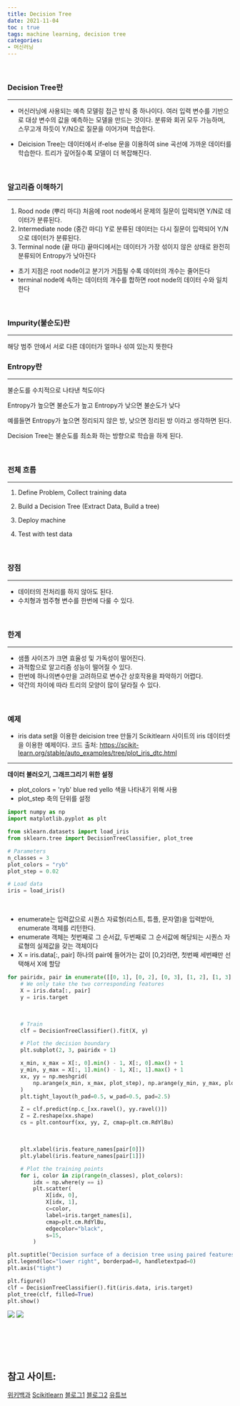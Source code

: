 ```yaml
---
title: Decision Tree
date: 2021-11-04
toc : true
tags: machine learning, decision tree
categories: 
- 머신러닝
---
```

<br>


### **Decision Tree란**
---
- 머신러닝에 사용되는 예측 모델링 접근 방식 중 하나이다.
여러 입력 변수를 기반으로 대상 변수의 값을 예측하는 모델을 만드는 것이다.
분류와 회귀 모두 가능하며, 스무고개 하듯이 Y/N으로 질문을 이어가며 학습한다.

- Deicision Tree는 데이터에서 if-else 문을 이용하여 sine 곡선에 가까운 데이터를 학습한다.
트리가 깊어질수록 모델이 더 복잡해진다.

<br>

### **알고리즘 이해하기**
---
1. Rood node (뿌리 마디) 
처음에 root node에서 문제의 질문이 입력되면 Y/N로 데이터가 분류된다.
2. Intermediate node (중간 마디) 
Y로 분류된 데이터는 다시 질문이 입력되어 Y/N으로 데이터가 분류된다.
3. Terminal node (끝 마디)
끝마디에서는 데이터가 가장 섞이지 않은 상태로 완전히 분류되어 Entropy가 낮아진다


- 초기 지점은 root node이고 분기가 거듭될 수록 데이터의 개수는 줄어든다
- terminal node에 속하는 데이터의 개수를 합하면 root node의 데이터 수와 일치한다

<br>

### **Impurity(불순도)란** 
---
해당 범주 안에서 서로 다른 데이터가 얼마나 섞여 있는지 뜻한다
<br>

### **Entropy란**
---
불순도를 수치적으로 나타낸 척도이다
 
Entropy가 높으면 불순도가 높고
Entropy가 낮으면 불순도가 낮다

예를들면 Entropy가 높으면 정리되지 않은 방, 낮으면 정리된 방 이라고 생각하면 된다.

Decision Tree는 불순도를 최소화 하는 방향으로 학습을 하게 된다.

<br>

### **전체 흐름**
---
1. Define Problem, Collect training data

2. Build a Decision Tree (Extract Data, Build a tree)

3. Deploy machine

4. Test with test data

<br>

### **장점**
---
- 데이터의 전처리를 하지 않아도 된다.
- 수치형과 범주형 변수를 한번에 다룰 수 있다.

<br>

### **한계**
---
- 샘플 사이즈가 크면 효율성 및 가독성이 떨어진다.
- 과적합으로 알고리즘 성능이 떨어질 수 있다.
- 한번에 하나의변수만을 고려하므로 변수간 상호작용을 파악하기 어렵다.
- 약간의 차이에 따라 트리의 모양이 많이 달라질 수 있다.


<br>

### **예제**
- iris data set을 이용한 deicision tree 만들기
Scikitlearn 사이트의 iris 데이터셋을 이용한 예제이다.
코드 출처: https://scikit-learn.org/stable/auto_examples/tree/plot_iris_dtc.html
---
**데이터 불러오기, 그래프그리기 위한 설정**
- plot_colors = 'ryb' 
blue red yello 색을 나타내기 위해 사용
- plot_step
축의 단위를 설정

```python
import numpy as np
import matplotlib.pyplot as plt

from sklearn.datasets import load_iris
from sklearn.tree import DecisionTreeClassifier, plot_tree

# Parameters
n_classes = 3
plot_colors = "ryb"
plot_step = 0.02

# Load data
iris = load_iris()
```
<br>

- enumerate는 입력값으로 시퀀스 자료형(리스트, 튜플, 문자열)을 입력받아,
enumerate 객체를 리턴한다.
- enumerate 객체는 첫번째로 그 순서값, 두번째로 그 순서값에 해당되는 시퀀스 자료형의 실제값을 갖는 객체이다
- X = iris.data[:, pair] 
하나의 pair에 들어가는 값이 [0,2]라면, 첫번째 세번째만 선택해서 X에 할당
```python
for pairidx, pair in enumerate([[0, 1], [0, 2], [0, 3], [1, 2], [1, 3], [2, 3]]):
    # We only take the two corresponding features
    X = iris.data[:, pair]
    y = iris.target
```
<br>

```python
    # Train
    clf = DecisionTreeClassifier().fit(X, y)

    # Plot the decision boundary
    plt.subplot(2, 3, pairidx + 1)

    x_min, x_max = X[:, 0].min() - 1, X[:, 0].max() + 1
    y_min, y_max = X[:, 1].min() - 1, X[:, 1].max() + 1
    xx, yy = np.meshgrid(
        np.arange(x_min, x_max, plot_step), np.arange(y_min, y_max, plot_step)
    )
    plt.tight_layout(h_pad=0.5, w_pad=0.5, pad=2.5)

    Z = clf.predict(np.c_[xx.ravel(), yy.ravel()])
    Z = Z.reshape(xx.shape)
    cs = plt.contourf(xx, yy, Z, cmap=plt.cm.RdYlBu)
```
<br>


```python
    plt.xlabel(iris.feature_names[pair[0]])
    plt.ylabel(iris.feature_names[pair[1]])

    # Plot the training points
    for i, color in zip(range(n_classes), plot_colors):
        idx = np.where(y == i)
        plt.scatter(
            X[idx, 0],
            X[idx, 1],
            c=color,
            label=iris.target_names[i],
            cmap=plt.cm.RdYlBu,
            edgecolor="black",
            s=15,
        )

plt.suptitle("Decision surface of a decision tree using paired features")
plt.legend(loc="lower right", borderpad=0, handletextpad=0)
plt.axis("tight")

plt.figure()
clf = DecisionTreeClassifier().fit(iris.data, iris.target)
plot_tree(clf, filled=True)
plt.show()
```
    
![](/images/0206/iris1.png)
![](/images/0206/iris2.png)

<br>
<br>
<br>
<br>

참고 사이트: 
---
[위키백과](https://ko.wikipedia.org/wiki/%EA%B2%B0%EC%A0%95_%ED%8A%B8%EB%A6%AC)
[Scikitlearn](https://scikit-learn.org/stable/modules/tree.html#regression)
[블로그1](https://velog.io/@changhtun1/Python-Decision-Tree-%EC%9D%B4%EB%A1%A0-%EB%B0%8F-%EC%8B%A4%EC%8A%B5)
[블로그2](https://bpas.tistory.com/21)
[유튜브](https://www.youtube.com/watch?v=n0p0120Gxqk)
